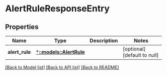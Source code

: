 # AlertRuleResponseEntry

## Properties

| Name           | Type                                     | Description | Notes                        |
| -------------- | ---------------------------------------- | ----------- | ---------------------------- |
| **alert_rule** | [***::models::AlertRule**](AlertRule.md) |             | [optional] [default to null] |

[[Back to Model list]](../README.md#documentation-for-models) [[Back to API list]](../README.md#documentation-for-api-endpoints) [[Back to README]](../README.md)
